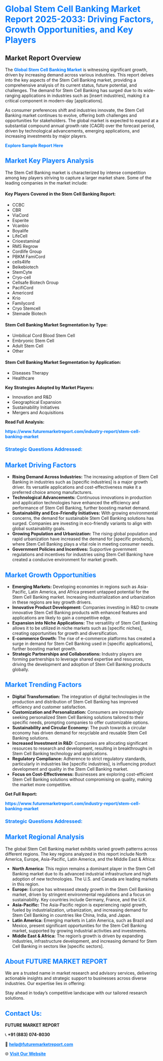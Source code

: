<h1 style="color: #007BFF;">Global Stem Cell Banking Market Report 2025-2033: Driving Factors, Growth Opportunities, and Key Players</h1>

<section id="overview">
<h2>Market Report Overview</h2>
<p>The <a href="https://www.futuremarketreport.com/industry-report/stem-cell-banking-market" style="color: #007BFF; text-decoration: none;"><strong>Global Stem Cell Banking Market</strong></a> is witnessing significant growth, driven by increasing demand across various industries. This report delves into the key aspects of the Stem Cell Banking market, providing a comprehensive analysis of its current status, future potential, and challenges. The demand for Stem Cell Banking has surged due to its wide-ranging applications in industries such as [insert industries], making it a critical component in modern-day [applications].</p>
<p>As consumer preferences shift and industries innovate, the Stem Cell Banking market continues to evolve, offering both challenges and opportunities for stakeholders. The global market is expected to expand at a substantial compound annual growth rate (CAGR) over the forecast period, driven by technological advancements, emerging applications, and increasing investments by major players.</p>
</section>

<section id="overview">
<p><a href="https://www.futuremarketreport.com/request-sample/reportId=26389" style="color: #007BFF; text-decoration: none;"><strong>Explore Sample Report Here</strong></a></p>
</section>

<section id="key-players">
<h2 style="color: #007BFF;">Market Key Players Analysis</h2>
<p>The Stem Cell Banking market is characterized by intense competition among key players striving to capture a larger market share. Some of the leading companies in the market include:</p>
<h4>Key Players Covered in the Stem Cell Banking Report:</h4>
<ul><li>CCBC</li><li>CBR</li><li>ViaCord</li><li>Esperite</li><li>Vcanbio</li><li>Boyalife</li><li>LifeCell</li><li>Crioestaminal</li><li>RMS Regrow</li><li>Cordlife Group</li><li>PBKM FamiCord</li><li>cells4life</li><li>Beikebiotech</li><li>StemCyte</li><li>Cryo-cell</li><li>Cellsafe Biotech Group</li><li>PacifiCord</li><li>Americord</li><li>Krio</li><li>Familycord</li><li>Cryo Stemcell</li><li>Stemade Biotech</li></ul>
<h4>Stem Cell Banking Market Segmentation by Type:</h4>
<ul><li>Umbilical Cord Blood Stem Cell</li><li>Embryonic Stem Cell</li><li>Adult Stem Cell</li><li>Other</li></ul>

<h4>Stem Cell Banking Market Segmentation by Application:</h4>
<ul><li>Diseases Therapy</li><li>Healthcare</li></ul>
<p><strong>Key Strategies Adopted by Market Players:</strong></p>
<ul>
<li>Innovation and R&D</li>
<li>Geographical Expansion</li>
<li>Sustainability Initiatives</li>
<li>Mergers and Acquisitions</li>
</ul>
</section>

<section>
<p><strong>Read Full Analysis: </strong></p><a href="https://www.futuremarketreport.com/industry-report/stem-cell-banking-market" style="color: #007BFF; text-decoration: none;"><strong>https://www.futuremarketreport.com/industry-report/stem-cell-banking-market</strong></a>
<h3 style="color: #007BFF;">Strategic Questions Addressed:</h3>
</section>

<section id="driving-factors">
<h2 style="color: #007BFF;">Market Driving Factors</h2>
<ul>
<li><strong>Rising Demand Across Industries:</strong> The increasing adoption of Stem Cell Banking in industries such as [specific industries] is a major growth driver. Its versatile applications and cost-effectiveness make it a preferred choice among manufacturers.</li>
<li><strong>Technological Advancements:</strong> Continuous innovations in production and application technologies have enhanced the efficiency and performance of Stem Cell Banking, further boosting market demand.</li>
<li><strong>Sustainability and Eco-Friendly Initiatives:</strong> With growing environmental concerns, the demand for sustainable Stem Cell Banking solutions has surged. Companies are investing in eco-friendly variants to align with global sustainability goals.</li>
<li><strong>Growing Population and Urbanization:</strong> The rising global population and rapid urbanization have increased the demand for [specific products], where Stem Cell Banking plays a vital role in meeting consumer needs.</li>
<li><strong>Government Policies and Incentives:</strong> Supportive government regulations and incentives for industries using Stem Cell Banking have created a conducive environment for market growth.</li>
</ul>
</section>

<section id="growth-opportunities">
<h2 style="color: #007BFF;">Market Growth Opportunities</h2>
<ul>
<li><strong>Emerging Markets:</strong> Developing economies in regions such as Asia-Pacific, Latin America, and Africa present untapped potential for the Stem Cell Banking market. Increasing industrialization and urbanization in these regions are key growth drivers.</li>
<li><strong>Innovative Product Development:</strong> Companies investing in R&D to create innovative Stem Cell Banking products with enhanced features and applications are likely to gain a competitive edge.</li>
<li><strong>Expansion into Niche Applications:</strong> The versatility of Stem Cell Banking allows it to be utilized in niche markets such as [specific niches], creating opportunities for growth and diversification.</li>
<li><strong>E-commerce Growth:</strong> The rise of e-commerce platforms has created a surge in demand for Stem Cell Banking used in [specific applications], further boosting market growth.</li>
<li><strong>Strategic Partnerships and Collaborations:</strong> Industry players are forming partnerships to leverage shared expertise and resources, driving the development and adoption of Stem Cell Banking products globally.</li>
</ul>
</section>

<section id="trending-factors">
<h2 style="color: #007BFF;">Market Trending Factors</h2>
<ul>
<li><strong>Digital Transformation:</strong> The integration of digital technologies in the production and distribution of Stem Cell Banking has improved efficiency and customer satisfaction.</li>
<li><strong>Customization and Personalization:</strong> Consumers are increasingly seeking personalized Stem Cell Banking solutions tailored to their specific needs, prompting companies to offer customizable options.</li>
<li><strong>Sustainability and Circular Economy:</strong> The push towards a circular economy has driven demand for recyclable and reusable Stem Cell Banking solutions.</li>
<li><strong>Increased Investment in R&D:</strong> Companies are allocating significant resources to research and development, resulting in breakthroughs in Stem Cell Banking technology and applications.</li>
<li><strong>Regulatory Compliance:</strong> Adherence to strict regulatory standards, particularly in industries like [specific industries], is influencing product development and quality in the Stem Cell Banking market.</li>
<li><strong>Focus on Cost-Effectiveness:</strong> Businesses are exploring cost-efficient Stem Cell Banking solutions without compromising on quality, making the market more competitive.</li>
</ul>
</section>

<section>
<p><strong>Get Full Report: </strong></p><a href="https://www.futuremarketreport.com/industry-report/stem-cell-banking-market" style="color: #007BFF; text-decoration: none;"><strong>https://www.futuremarketreport.com/industry-report/stem-cell-banking-market</strong></a>
<h3 style="color: #007BFF;">Strategic Questions Addressed:</h3>
</section>


<section id="regional-analysis">
<h2 style="color: #007BFF;">Market Regional Analysis</h2>
<p>The global Stem Cell Banking market exhibits varied growth patterns across different regions. The key regions analyzed in this report include North America, Europe, Asia-Pacific, Latin America, and the Middle East & Africa:</p>
<ul>
<li><strong>North America:</strong> This region remains a dominant player in the Stem Cell Banking market due to its advanced industrial infrastructure and high adoption of new technologies. The U.S. and Canada are leading markets in this region.</li>
<li><strong>Europe:</strong> Europe has witnessed steady growth in the Stem Cell Banking market, driven by stringent environmental regulations and a focus on sustainability. Key countries include Germany, France, and the U.K.</li>
<li><strong>Asia-Pacific:</strong> The Asia-Pacific region is experiencing rapid growth, fueled by industrialization, urbanization, and increasing demand for Stem Cell Banking in countries like China, India, and Japan.</li>
<li><strong>Latin America:</strong> Emerging markets in Latin America, such as Brazil and Mexico, present significant opportunities for the Stem Cell Banking market, supported by growing industrial activities and investments.</li>
<li><strong>Middle East & Africa:</strong> The region’s growth is driven by expanding industries, infrastructure development, and increasing demand for Stem Cell Banking in sectors like [specific sectors].</li>
</ul>
</section>

<footer>
<h2 style="color: #007BFF;">About FUTURE MARKET REPORT</h2>
<p>We are a trusted name in market research and advisory services, delivering actionable insights and strategic support to businesses across diverse industries. Our expertise lies in offering:</p>

<p>Stay ahead in today’s competitive landscape with our tailored research solutions.</p>

<h2 style="color: #007BFF;">Contact Us:</h2>
<p><strong>FUTURE MARKET REPORT</strong></p>
<p>📞 <strong>+91 (883) 074-8030</strong></p>
<p>📧 <strong><a href="mailto:help@futuremarketreport.com" style="color: #007BFF;">help@futuremarketreport.com</a></strong></p>
<p>🌐 <strong><a href="https://www.futuremarketreport.com/" style="color: #007BFF;">Visit Our Website</a></strong></p>
</footer>